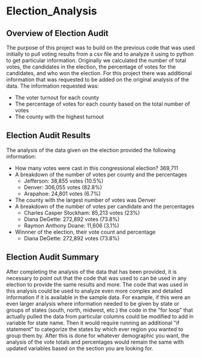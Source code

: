 # Election_Analysis

## Overview of Election Audit
The purpose of this project was to build on the previous code that was used initially to pull voting results from a csv file and to analyze it using to python to get particular information.  Originally we calculated the number of total votes, the candidates in the election, the percentage of votes for the candidates, and who won the election.  For this project there was additional information that was requested to be added on the original analysis of the data.  The information requested was:
- The voter turnout for each county
- The percentage of votes for each county based on the total number of votes
- The county with the highest turnout

## Election Audit Results
The analysis of the data given on the election provided the following information:
- How many votes were cast in this congressional election?
  369,711
- A breakdown of the number of votes per county and the percentages
    - Jefferson: 38,855 votes (10.5%)
    - Denver: 306,055 votes (82.8%)
    - Arapahoe: 24,801 votes (6.7%)
- The county with the largest number of votes was Denver
- A breakdown of the number of votes per candidate and the percentages
    - Charles Casper Stockham: 85,213 votes (23%)
    - Diana DeGette: 272,892 votes (73.8%)
    - Raymon Anthony Doane:  11,606 (3.1%)
- Winnner of the election, their vote count and percentage
    - Diana DeGette: 272,892 votes (73.8%)

## Election Audit Summary
After completing the analysis of the data that has been provided, it is necessary to point out that the code that was used to can be used in any election to provide the same results and more.  The code that was used in this analysis could be used to analyze even more complex and detailed information if it is available in the sample data.  For example, if this were an even larger analysis where information needed to be given by state or groups of states (south, north, midwest, etc.) the code in the "for loop" that actually pulled the data from particular columns could be modified to add in variable for state name.  Then it would require running an additional "if statement" to categorize the states by which ever region you wanted to group them by. After this is done for whatever demographic you want, the analysis of the vote totals and percentages would remain the same with updated variables based on the section you are looking for. 

